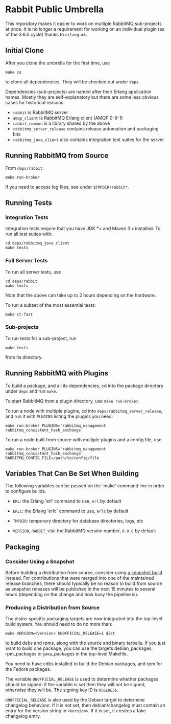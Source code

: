 # Rabbit Public Umbrella

This repository makes it easier to work on multiple RabbitMQ sub-projects
at once. It is no longer a requirement for working on an individual plugin
(as of the 3.6.0 cycle) thanks to `erlang.mk`.


## Initial Clone

After you clone the umbrella for the first time, use

    make co

to clone all dependencies. They will be checked out under `deps`.

Dependencies (sub-projects) are named after their Erlang application
names. Mostly they are self-explanatory but there are some less obvious
cases for historical reasons:

 * `rabbit` is RabbitMQ server
 * `amqp_client` is RabbitMQ Erlang client (AMQP 0-9-1)
 * `rabbit_common` is a library shared by the above
 * `rabbitmq_server_release` contains release automation and packaging bits
 * `rabbitmq_java_client` also contains integration test suites for the server

## Running RabbitMQ from Source

From `deps/rabbit`:

    make run-broker

If you need to access log files, see under `$TMPDIR/rabbit*`.


## Running Tests

### Integration Tests

Integration tests require that you have JDK *+ and Maven 3.x installed.
To run all test suites with:

    cd deps/rabbitmq_java_client
    make tests

### Full Server Tests

To run all server tests, use

    cd deps/rabbit
    make tests

Note that the above can take up to 2 hours depending on the hardware.

To run a subset of the most essential tests:

    make ct-fast

### Sub-projects

To run tests for a sub-project, run

    make tests

from its directory.


## Running RabbitMQ with Plugins

To build a package, and all its dependencies, cd into the package
directory under `deps` and run `make`.

To start RabbitMQ from a plugin directory, use `make run-broker`.

To run a node with multiple plugins, cd into `deps/rabbitmq_server_release`, and run
it with `PLUGINS` listing the plugins you need:

    make run-broker PLUGINS='rabbitmq_management rabbitmq_consistent_hash_exchange'

To run a node built from source with multiple plugins and a config file, use

    make run-broker PLUGINS='rabbitmq_management rabbitmq_consistent_hash_exchange' RABBITMQ_CONFIG_FILE=/path/to/config/file


## Variables That Can Be Set When Building

The following variables can be passed on the 'make' command line in
order to configure builds.

 * `ERL`: the Erlang 'erl' command to use, `erl` by default

 * `ERLC`: the Erlang 'erlc' command to use, `erlc` by default

 * `TMPDIR`: temporary directory for database directories, logs, etc

 * `VERSION`, `RABBIT_VSN`: the RabbitMQ version number, `0.0.0` by default


## Packaging

### Consider Using a Snapshot

Before building a distribution from source, consider using [a snapshot build](http://www.rabbitmq.com/snapshots.html)
instead. For contributions that were merged into one of the maintained release
branches, there should typically be no reason to build from source as snapshot
releases will be published in the next 15 minutes to several hours (depending on
the change and how busy the pipeline is).

### Producing a Distribution from Source

The distro-specific packaging targets are now integrated into the 
top-level build system. You should need to do no more than:

    make VERSION=<Version> UNOFFICIAL_RELEASE=1 dist

to build debs and rpms, along with the source and binary tarballs. If
you just want to build one package, you can use the targets
debian_packages, rpm_packages or java_packages in the top-level
Makefile.

You need to have cdbs installed to build the Debian packages, and rpm 
for the Fedora packages.

The variable `UNOFFICIAL_RELEASE` is used to determine whether packages 
should be signed: if the variable is set then they will not be 
signed, otherwise they will be. The signing key ID is `056E8E56`.

`UNOFFICIAL_RELEASE` is also used by the Debian target to determine 
changelog behaviour. If it is not set, then debian/changelog must 
contain an entry for the version string in `<Version>`. If it is set, 
it creates a fake changelog entry.
